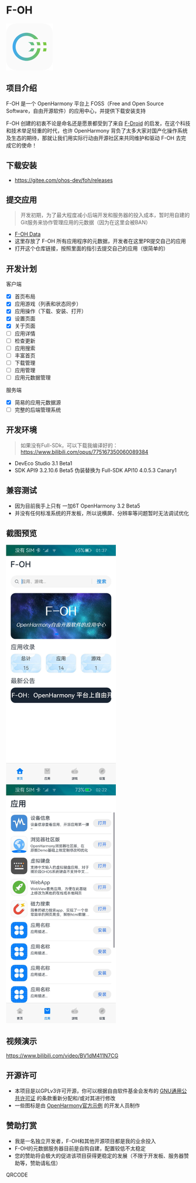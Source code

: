 # F-OH

<img src="entry/src/main/resources/base/media/icon.png" width="128px" />

## 项目介绍

F-OH 是一个 OpenHarmony 平台上 FOSS（Free and Open Source Software，自由开源软件）的应用中心，并提供下载安装支持

F-OH 创建的初衷不论是命名还是愿景都受到了来自 [F-Droid](https://f-droid.org) 的启发，在这个科技和技术举足轻重的时代，也许 OpenHarmony 背负了太多大家对国产化操作系统及生态的期待，那就让我们用实际行动由开源社区来共同维护和驱动 F-OH 去完成它的使命！

## 下载安装

- https://gitee.com/ohos-dev/foh/releases

## 提交应用

> 开发初期，为了最大程度减小后端开发和服务器的投入成本，暂时用自建的Git服务来协作管理应用的元数据（因为在这里会被BAN）

- [F-OH Data](http://170.178.208.105:3000/ohos-dev/F-OH-Data)
- 这里存放了 F-OH 所有应用程序的元数据，开发者在这里PR提交自己的应用
- 打开这个仓库链接，按照里面的指引去提交自己的应用（很简单的）

## 开发计划

客户端

- [x] 首页布局
- [x] 应用游戏（列表和状态同步）
- [x] 应用操作（下载、安装、打开）
- [x] 设置页面
- [x] 关于页面
- [ ] 应用详情
- [ ] 检查更新
- [ ] 应用搜索
- [ ] 丰富首页
- [ ] 下载管理
- [ ] 应用管理
- [ ] 应用元数据管理

服务端

- [x] 简易的应用元数据源
- [ ] 完整的后端管理系统

## 开发环境

> 如果没有Full-SDk，可以下载我编译好的：https://www.bilibili.com/opus/775167350060089384

- DevEco Studio 3.1 Beta1
- SDK API9 3.2.10.6 Beta5 伪装替换为 Full-SDK API10 4.0.5.3 Canary1

## 兼容测试

- 因为目前我手上只有 一加6T OpenHarmony 3.2 Beta5
- 并没有任何标准系统的开发板，所以说横屏、分辨率等问题暂时无法调试优化

## 截图预览

<img src="screenshot/01.jpg" width="300px" />&emsp;<img src="screenshot/02.jpg" width="300px" />

## 视频演示

https://www.bilibili.com/video/BV1dM411N7CG

## 开源许可

- 本项目是以GPLv3许可开源，你可以根据自由软件基金会发布的 [GNU通用公共许可证](https://www.gnu.org/licenses/gpl.html) 的条款重新分配和/或对其进行修改
- 一些图标是由 [OpenHarmony官方示例](https://gitee.com/openharmony/applications_app_samples) 的开发人员制作

## 赞助打赏

- 我是一名独立开发者，F-OH和其他开源项目都是我的业余投入
- F-OH的元数据服务器目前是自购自建，配置较低不太稳定
- 您的赞助将会极大的促进该项目获得更稳定的发展（不限于开发板、服务器赞助等，赞助请私信）

QRCODE
